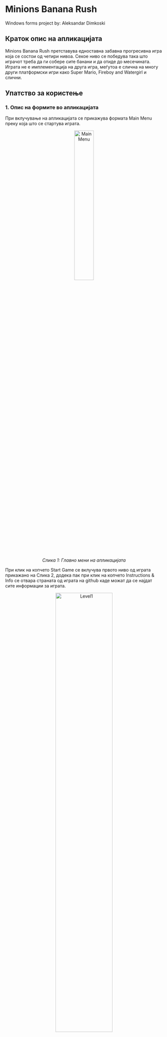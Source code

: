 # Minions Banana Rush
Windows forms project by: Aleksandar Dimkoski
<br>

## Краток опис на апликацијата
Minions Banana Rush претставува едноставна забавна прогресивна игра која се состои од четири нивоа. Секое ниво се победува така што играчот треба да ги 
собере сите банани и да отиде до месечината. Играта не е имплементација на друга игра, меѓутоа е слична на многу други 
платформски игри како Super Mario, Fireboy and Watergirl и слични.

## Упатство за користење

### 1. Опис на формите во апликацијата
При вклучување на апликацијата се прикажува формата Main Menu преку која што се стартува играта. 

<p align="center">
    <img width=35% src="img/MainMenu.png?raw=true" alt="MainMenu"> <br>
    <i>Слика 1: Главно мени на апликацијата</i>
</p>

При клик на копчето Start Game се вклучува првото ниво од играта прикажано на Слика 2, додека пак при клик на копчето Instructions & Info се отвара страната од играта на
github каде можат да се најдат сите информации за играта.

<p align="center">
    <img width=60% src="img/Level1.png" alt="Level1"> <br>
    <i>Слика 2: Ниво 1 на играта</i>
</p>

Откако ќе се соберат сите банани и ќе се дојде до месечината нивото се смета за поминато, и ќе се прикаже messagebox како на Слика 3 каде што доколку играчот кликне ок,
ќе се отвори ниво 2, а доколку кликне Cancel ќе се затвори формата.

<p align="center">
    <img width=60% src="img/Message.png" alt="message"> <br>
    <i>Слика 3: Порака при поминато ниво</i>
</p>

Доколку играчот отиде до месечината но не ги собрал сите банани ќе му се прикаже порака како на Слика 4.

<p align="center">
    <img width=60% src="img/error.png" alt="ErrorMessage"> <br>
    <i>Слика 4: Порака доколку не се собрани сите банани</i>
</p>

Во продолжение се прикажани останатите нивоа на играта:

<p align="center">
    <img width=60% src="img/Level2.png" alt="Level2"> <br>
    <i>Слика 5: Ниво 2</i>
</p>

<p align="center">
    <img width=60% src="img/Level3.png" alt="Level3"> <br>
    <i>Слика 6: Ниво 3</i>
</p>

<p align="center">
    <img width=60% src="img/Level4.png" alt="Level4"> <br>
    <i>Слика 7: Ниво 4</i>
</p>

Карактеристично за нивоата 2,3 и 4 е тоа што дел од платформите се движат по x или y оска.

### 2. Контроли за играње

← - Го движи карактерот на лево

→ - Го движи карактерот на десно

Space key - Скок

### 3. Опис на имплементацијата

Играта е имплементирана со помош на тајмер, два keyUp и keyDown настани и pictureBox компоненти. Главната форма служи како контролер кој ги отвара сите 
други форми и во продолжение може да се види btnStartGame_Click настанот кој што при клик на Start Game се активира и потоа за секое ниво проверува дали е поминато:
```c#
private void btnStartGame_Click(object sender, EventArgs e)
        {
            Level1 l = new Level1();
            var d = l.ShowDialog();
            if (d == DialogResult.OK)
            {
                Level2 l2 = new Level2();
                var rez = l2.ShowDialog();
                if (rez == DialogResult.OK)
                {
                    Level3 l3 = new Level3();
                    var rezl3= l3.ShowDialog();
                    if (rezl3 == DialogResult.OK)
                    {
                        Level4 l4 = new Level4();
                        var rezl4 = l4.ShowDialog();
                        if (rezl4 == DialogResult.Yes)
                        {
                            Application.Restart();
                        }
                        else if (rezl4 == DialogResult.No)
                        {
                            this.Close();
                        }
                    }
                }
                if (rez == DialogResult.Cancel)
                {
                    l2.Close();
                }
            }
            else if (d == DialogResult.Cancel)
            {
                l.Close();
            }
        }
```
Со помош на настаните keyUp и keyDown се контролира дали играчот кликнал space,left или right. Во формата се чуваат локални bool променливи на кои вредностите им се
менуваат со помош на овие настани:
```c#
private void Level1_KeyDown(object sender, KeyEventArgs e)
        {
            if (e.KeyCode == Keys.Left)
            {
                left = true;
            }
            if (e.KeyCode == Keys.Right)
            {
                right = true;
            }
            if (e.KeyCode == Keys.Space)
            {
                jumping = true;
            }
        }
```
```c#
private void Level1_KeyUp(object sender, KeyEventArgs e)
        {
            if (e.KeyCode == Keys.Left)
            {
                left = false;
            }
            if (e.KeyCode == Keys.Right)
            {
                right = false;
            }
            if (jumping == true)
            {
                jumping = false;
            }
        }
```
Главниот дел кој контролира се што се случува во играта е тајмерот, кој се вклучува штом ќе се вклучи формата. Во timer_Tick настанот
се проверуваат bool променливите и соодветно доколку се true се менува позицијата на карактерот по x и y оска. 

Дополнително во еден foreach циклус се проверуваат сите
контроли во играта и доколку карактерот дојде во одреден судир со било кој од останатите компоненти се извршува одреден код. Пример доколку карактерот дојде во
судир со pictureBox компонента banana се менува visible својството на компонентата и се зголемува score променливата, дополнително во if условот се проверува дали
visible својството на компонентата е true за да не дојде до тоа да се зголемува score променливата повеќе пати доколку карактерот помине повеќе пати на неа.
```c#
if ((string)c.Tag == "banana")
{
       if (minion.Bounds.IntersectsWith(c.Bounds) && c.Visible == true)
       {
            c.Visible = false;
            score++;
            lbScore.Text = "Bananas collected: " + score;
       }
}
```
Во продолжение може да се види целиот timer_Tick настан:
```c#
private void timer_Tick(object sender, EventArgs e)
        {
            minion.Top += minionJumpSpeed;
            if (left == true)
            {
                if (minion.Left >= 0)
                {
                    minion.Left -= minionSpeed;
                }
            }
            if (right == true)
            {
                if (minion.Left <= this.Width-minion.Width)
                {
                    minion.Left += minionSpeed;
                }
            }
            if(jumping==true && gravity < 0)
            {
                jumping = false;
            }
            if (jumping == true)
            {
                minionJumpSpeed = -10;
                gravity -= 1;
            }
            else
            {
                minionJumpSpeed = 10;
            }

            foreach (Control c in this.Controls)
            {
                if (c is PictureBox)
                {
                    if (c.Name.Equals("ground"))
                    {
                        if (minion.Bounds.IntersectsWith(c.Bounds))
                        {
                            gravity = 5;
                            minion.Top = c.Top - minion.Height;
                        }
                        c.BringToFront();
                    }
                    if ((string)c.Tag == "platform")
                    {
                        if (minion.Bounds.IntersectsWith(c.Bounds))
                        {
                            gravity = 5;
                            minion.Top = c.Top - minion.Height;
                        }
                        c.BringToFront();
                    }
                    if ((string)c.Tag == "banana")
                    {
                        if (minion.Bounds.IntersectsWith(c.Bounds) && c.Visible == true)
                        {
                            c.Visible = false;
                            score++;
                            lbScore.Text = "Bananas collected: " + score;
                        }
                    }
                    if (c.Name.Equals("moon"))
                    {
                        if (minion.Bounds.IntersectsWith(c.Bounds) && score==26)
                        {
                            timer.Stop();
                            var rez=MessageBox.Show("Congrats, you won this level! Would you like to " +
                                "proceed to the next one?", "Level successfully done", MessageBoxButtons.OKCancel);
                            if(rez == DialogResult.OK)
                            {
                                DialogResult = DialogResult.OK;
                            }
                            if (rez == DialogResult.Cancel)
                            {
                                DialogResult = DialogResult.Cancel;
                            }
                        }
                        if (minion.Bounds.IntersectsWith(c.Bounds) && score != 26)
                        {
                            lbError.Text = "Please collect all of the bananas!";
                            lbError.Visible = true;
                        }
                        if (!minion.Bounds.IntersectsWith(c.Bounds))
                        {
                            lbError.Visible = false;
                        }
                    }
                }
            }
        }
```
Во нивоата 2,3,4 платформите кои се движат по x или y оска се имплементирани така што во timer_Tick настанот, на секој tick се менува позицијата на платформата според
променливата horizontalSpeed која е поставена на 4, и од каде до каде ќе се движи се контролира со if условот кој може да се види подолу:
```c#
            h1.Left -= horizontalSpeed;
            if (h1.Left < 0 || h1.Left+h1.Width > this.Width)
            {
                horizontalSpeed = -horizontalSpeed;
            }
```
